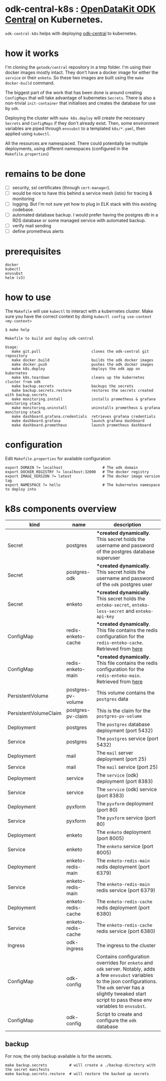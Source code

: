# odk-central-k8s : [OpenDataKit ODK Central](https://opendatakit.org/) on Kubernetes.

`odk-central-k8s` helps with deploying [odk-central](https://github.com/getodk/central) to kubernetes.

# how it works

I'm cloning the `getodk/central` repository in a tmp folder. I'm using their docker images mostly intact. They don't have a docker image for either the `service` or their `enketo`. So these
two images are built using the `make docker-build` command. 

The biggest part of the work that has been done is around creating `ConfigMaps` that will 
take advantage of kubernetes `Secrets`. There is also a non-trivial `init-container` that
initialises and creates the database for use by `odk`. 

Deploying the cluster with `make k8s.deploy` will create the necessary `Secrets` and `ConfigMaps`
if they don't already exist. Then, some environment variables are piped through `envsubst` 
to a templated `k8s/*.yaml`, then applied using `kubectl`. 

All the resources are namespaced. There could potentially be multiple deployments, using 
different namespaces (configured in the `Makefile.properties`)

# remains to be done

- [ ] security, ssl certificates (through `cert-manager`). 
- [ ] would be nice to have this behind a service mesh (istio) for tracing & monitoring
- [ ] logging. But I'm not sure yet how to plug in ELK stack with this existing codebase.
- [ ] automated database backup. I would prefer having the postgres db in a RDS database or some managed service with automated backup. 
- [ ] verify mail sending
- [ ] define prometheus alerts

# prerequisites

```
docker
kubectl
envsubst
helm (v3)
```

# how to use

The `Makefile` will use `kubectl` to interact with a kubernetes cluster. 
Make sure you have the correct context by doing `kubectl config use-context <my-context>`


```
$ make help
                                                                                  
Makefile to build and deploy odk-central                                          
                                                                                  
Usage:                                                                            
   make git.pull                       clones the odk-central git repository
   make docker.build                   builds the odk docker images
   make docker.push                    pushes the odk docker images
   make k8s.deploy                     deploys the odk app on kubernetes
   make k8s.teardown                   cleans up the kubernetes cluster from odk
   make backup.secrets                 backups the secrets
   make backup.secrets.restore         restores the secrets created with backup.secrets
   make monitoring.install             installs prometheus & grafana monitoring stack
   make monitoring.uninstall           uninstalls prometheus & grafana monitoring stack
   make dashboard.grafana.credentials  retrieves grafana credentials
   make dashboard.grafana              launch grafana dashboard
   make dashboard.prometheus           launch prometheus dashboard
```
# configuration

Edit `Makefile.properties` for available configuration

```
export DOMAIN ?= localhost                  # The odk domain
export DOCKER_REGISTRY ?= localhost:32000   # The docker registry
export IMAGE_VERSION ?= latest              # The docker image version tag
export NAMESPACE ?= hello                   # The kubernetes namespace to deploy into
```

# k8s components overview

|kind|name|description|
|----|----|-----------|
|Secret|postgres|__*created dynamically__. This secret holds the username and password of the postgres database superuser|
|Secret|postgres-odk|__*created dynamically__. This secret holds the username and password of the `odk` postgres user|
|Secret|enketo|__*created dynamically__. This secret holds the `enteko-secret`, `enteko-less-secret` and `enteko-api-key`|
|ConfigMap|redis-enketo-cache|__*created dynamically__. This file contains the redis configuration for the `redis-enteko-cache`. Retrieved from [here](https://raw.githubusercontent.com/getodk/central/master/files/enketo/redis-enketo-cache.conf)|
|ConfigMap|redis-enketo-main|__*created dynamically__. This file contains the redis configuration for the `redis-enteko-main`.  Retrieved from [here](https://raw.githubusercontent.com/getodk/central/master/files/enketo/redis-enketo-main.conf)|
|PersistentVolume|postgres-pv-volume|This volume contains the `postgres` data|
|PersistentVolumeClaim|postgres-pv-claim|This is the claim for the `postgres-pv-volume`|
|Deployment|postgres|The `postgres` database deployment (port 5432)|
|Service|postgres|The `postgres` service (port 5432)|
|Deployment|mail|The `mail` server deployment (port 25)|
|Service|mail|The `mail` service (port 25)|
|Deployment|service| The `service` (odk) deployment (port 8383)|
|Service|service| The `service` (odk) service (port 8383)|
|Deployment|pyxform|The `pyxform` deployment (port 80)|
|Service|pyxform|The `pyxform` service (port 80)|
|Deployment|enketo|The `enketo` deployment (port 8005)|
|Service|enketo|The `enketo` service (port 8005)|
|Deployment|enketo-redis-main|The `enketo-redis-main` redis deployment (port 6379)|
|Service|enketo-redis-main|The `enketo-redis-main` redis service (port 6379)|
|Deployment|enketo-redis-cache|The `enketo-redis-cache` redis deployment (port 6380)|
|Service|enketo-redis-cache|The `enketo-redis-cache` redis service  (port 6380)|
|Ingress|odk-ingress|The ingress to the cluster|
|ConfigMap|odk-config|Contains configuration overrides for `enketo` and `odk` server. Notably, adds a few `envsubst` variables to the json configurations. The `odk` server has a slightly tweaked start script to pass these env variables to `envsubst`. |
|ConfigMap|odk-config|Script to create and configure the `odk` database|

## backup

For now, the only backup available is for the secrets.

```
make backup.secrets          # will create a ./backup directory with the secret manifests
make backup.secrets.restore  # will restore the backed up secrets
```